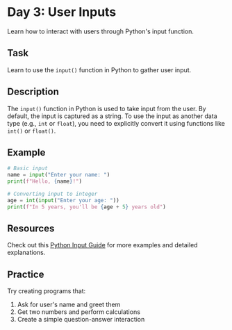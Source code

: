 # Day 3: User Inputs
Learn how to interact with users through Python's input function.

## Task
Learn to use the `input()` function in Python to gather user input.

## Description
The `input()` function in Python is used to take input from the user. By default, the input is captured as a string. To use the input as another data type (e.g., `int` or `float`), you need to explicitly convert it using functions like `int()` or `float()`.

## Example
```python
# Basic input
name = input("Enter your name: ")
print(f"Hello, {name}!")

# Converting input to integer
age = int(input("Enter your age: "))
print(f"In 5 years, you'll be {age + 5} years old")
```

## Resources
Check out this [Python Input Guide](https://www.w3schools.com/python/python_user_input.asp) for more examples and detailed explanations.

## Practice
Try creating programs that:
1. Ask for user's name and greet them
2. Get two numbers and perform calculations
3. Create a simple question-answer interaction
